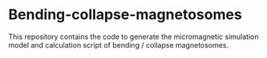 # Bending-collapse-magnetosomes
This repository contains the code to generate the micromagnetic simulation model and calculation script of bending / collapse magnetosomes.
